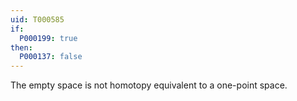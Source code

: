 ```yaml
---
uid: T000585
if:
  P000199: true
then:
  P000137: false
---
```


The empty space is not homotopy equivalent to a one-point space.
